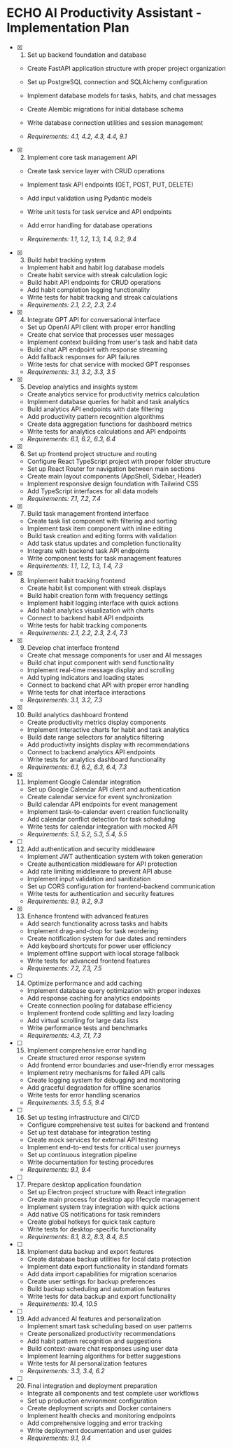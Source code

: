 # ECHO AI Productivity Assistant - Implementation Plan

- [x] 1. Set up backend foundation and database

  - Create FastAPI application structure with proper project organization
  - Set up PostgreSQL connection and SQLAlchemy configuration
  - Implement database models for tasks, habits, and chat messages
  - Create Alembic migrations for initial database schema
  - Write database connection utilities and session management

  - _Requirements: 4.1, 4.2, 4.3, 4.4, 9.1_

- [x] 2. Implement core task management API

  - Create task service layer with CRUD operations
  - Implement task API endpoints (GET, POST, PUT, DELETE)

  - Add input validation using Pydantic models
  - Write unit tests for task service and API endpoints
  - Add error handling for database operations
  - _Requirements: 1.1, 1.2, 1.3, 1.4, 9.2, 9.4_

- [x] 3. Build habit tracking system

  - Implement habit and habit log database models
  - Create habit service with streak calculation logic
  - Build habit API endpoints for CRUD operations
  - Add habit completion logging functionality
  - Write tests for habit tracking and streak calculations
  - _Requirements: 2.1, 2.2, 2.3, 2.4_

- [x] 4. Integrate GPT API for conversational interface

  - Set up OpenAI API client with proper error handling
  - Create chat service that processes user messages
  - Implement context building from user's task and habit data
  - Build chat API endpoint with response streaming
  - Add fallback responses for API failures
  - Write tests for chat service with mocked GPT responses
  - _Requirements: 3.1, 3.2, 3.3, 3.5_

- [x] 5. Develop analytics and insights system

  - Create analytics service for productivity metrics calculation
  - Implement database queries for habit and task analytics
  - Build analytics API endpoints with date filtering
  - Add productivity pattern recognition algorithms
  - Create data aggregation functions for dashboard metrics
  - Write tests for analytics calculations and API endpoints
  - _Requirements: 6.1, 6.2, 6.3, 6.4_

- [x] 6. Set up frontend project structure and routing

  - Configure React TypeScript project with proper folder structure
  - Set up React Router for navigation between main sections
  - Create main layout components (AppShell, Sidebar, Header)
  - Implement responsive design foundation with Tailwind CSS
  - Add TypeScript interfaces for all data models
  - _Requirements: 7.1, 7.2, 7.4_

- [x] 7. Build task management frontend interface

  - Create task list component with filtering and sorting
  - Implement task item component with inline editing
  - Build task creation and editing forms with validation
  - Add task status updates and completion functionality
  - Integrate with backend task API endpoints
  - Write component tests for task management features
  - _Requirements: 1.1, 1.2, 1.3, 1.4, 7.3_

- [x] 8. Implement habit tracking frontend

  - Create habit list component with streak displays
  - Build habit creation form with frequency settings
  - Implement habit logging interface with quick actions
  - Add habit analytics visualization with charts
  - Connect to backend habit API endpoints
  - Write tests for habit tracking components
  - _Requirements: 2.1, 2.2, 2.3, 2.4, 7.3_

- [x] 9. Develop chat interface frontend

  - Create chat message components for user and AI messages
  - Build chat input component with send functionality
  - Implement real-time message display and scrolling
  - Add typing indicators and loading states
  - Connect to backend chat API with proper error handling
  - Write tests for chat interface interactions
  - _Requirements: 3.1, 3.2, 7.3_

- [x] 10. Build analytics dashboard frontend

  - Create productivity metrics display components
  - Implement interactive charts for habit and task analytics
  - Build date range selectors for analytics filtering
  - Add productivity insights display with recommendations
  - Connect to backend analytics API endpoints
  - Write tests for analytics dashboard functionality
  - _Requirements: 6.1, 6.2, 6.3, 6.4, 7.3_

- [x] 11. Implement Google Calendar integration


  - Set up Google Calendar API client and authentication
  - Create calendar service for event synchronization
  - Build calendar API endpoints for event management
  - Implement task-to-calendar event creation functionality
  - Add calendar conflict detection for task scheduling
  - Write tests for calendar integration with mocked API
  - _Requirements: 5.1, 5.2, 5.3, 5.4, 5.5_

- [ ] 12. Add authentication and security middleware

  - Implement JWT authentication system with token generation
  - Create authentication middleware for API protection
  - Add rate limiting middleware to prevent API abuse
  - Implement input validation and sanitization
  - Set up CORS configuration for frontend-backend communication
  - Write tests for authentication and security features
  - _Requirements: 9.1, 9.2, 9.3_

- [x] 13. Enhance frontend with advanced features





  - Add search functionality across tasks and habits
  - Implement drag-and-drop for task reordering
  - Create notification system for due dates and reminders
  - Add keyboard shortcuts for power user efficiency
  - Implement offline support with local storage fallback
  - Write tests for advanced frontend features
  - _Requirements: 7.2, 7.3, 7.5_

- [ ] 14. Optimize performance and add caching

  - Implement database query optimization with proper indexes
  - Add response caching for analytics endpoints
  - Create connection pooling for database efficiency
  - Implement frontend code splitting and lazy loading
  - Add virtual scrolling for large data lists
  - Write performance tests and benchmarks
  - _Requirements: 4.3, 7.1, 7.3_

- [ ] 15. Implement comprehensive error handling

  - Create structured error response system
  - Add frontend error boundaries and user-friendly error messages
  - Implement retry mechanisms for failed API calls
  - Create logging system for debugging and monitoring
  - Add graceful degradation for offline scenarios
  - Write tests for error handling scenarios
  - _Requirements: 3.5, 5.5, 9.4_

- [ ] 16. Set up testing infrastructure and CI/CD

  - Configure comprehensive test suites for backend and frontend
  - Set up test database for integration testing
  - Create mock services for external API testing
  - Implement end-to-end tests for critical user journeys
  - Set up continuous integration pipeline
  - Write documentation for testing procedures
  - _Requirements: 9.1, 9.4_

- [ ] 17. Prepare desktop application foundation

  - Set up Electron project structure with React integration
  - Create main process for desktop app lifecycle management
  - Implement system tray integration with quick actions
  - Add native OS notifications for task reminders
  - Create global hotkeys for quick task capture
  - Write tests for desktop-specific functionality
  - _Requirements: 8.1, 8.2, 8.3, 8.4, 8.5_

- [ ] 18. Implement data backup and export features

  - Create database backup utilities for local data protection
  - Implement data export functionality in standard formats
  - Add data import capabilities for migration scenarios
  - Create user settings for backup preferences
  - Build backup scheduling and automation features
  - Write tests for data backup and export functionality
  - _Requirements: 10.4, 10.5_

- [ ] 19. Add advanced AI features and personalization

  - Implement smart task scheduling based on user patterns
  - Create personalized productivity recommendations
  - Add habit pattern recognition and suggestions
  - Build context-aware chat responses using user data
  - Implement learning algorithms for better suggestions
  - Write tests for AI personalization features
  - _Requirements: 3.3, 3.4, 6.2_

- [ ] 20. Final integration and deployment preparation
  - Integrate all components and test complete user workflows
  - Set up production environment configuration
  - Create deployment scripts and Docker containers
  - Implement health checks and monitoring endpoints
  - Add comprehensive logging and error tracking
  - Write deployment documentation and user guides
  - _Requirements: 9.1, 9.4_
